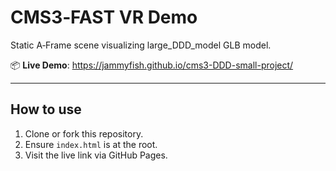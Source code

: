 # CMS3‑FAST VR Demo

Static A‑Frame scene visualizing large_DDD_model GLB model.

📦 **Live Demo**: https://jammyfish.github.io/cms3-DDD-small-project/


---

## How to use

1. Clone or fork this repository.
2. Ensure `index.html` is at the root.
3. Visit the live link via GitHub Pages.
